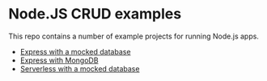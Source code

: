 # Node.JS CRUD examples

This repo contains a number of example projects for running Node.js apps.

- [Express with a mocked database](./express-mock-db)
- [Express with MongoDB](./express-mongo-db)
- [Serverless with a mocked database](./sls-mock-db)
